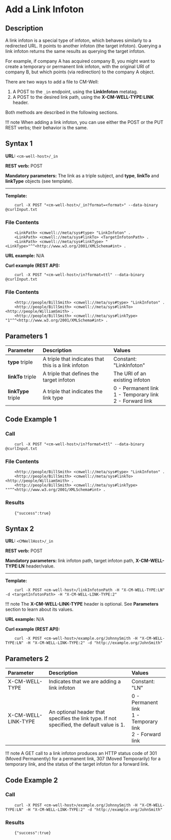 # Add a Link Infoton

## Description

A link infoton is a special type of infoton, which behaves similarly to a redirected URL. It points to another infoton (the target infoton). Querying a link infoton returns the same results as querying the target infoton.

For example, if company A has acquired company B, you might want to create a temporary or permanent link infoton, with the original URI of company B, but which points (via redirection) to the company A object.

There are two ways to add a file to CM-Well: 

1. A POST to the `_in` endpoint, using the **LinkInfoton** metatag.
2. A POST to the desired link path, using the **X-CM-WELL-TYPE:LINK** header.

Both methods are described in the following sections.

!!! note
	When adding a link infoton, you can use either the POST or the PUT REST verbs; their behavior is the same.

## Syntax 1

**URL:** ```<cm-well-host>/_in```

**REST verb:** POST

**Mandatory parameters:** The link as a triple subject, and **type**, **linkTo** and **linkType** objects (see template).

----------

**Template:**

```
    curl -X POST "<cm-well-host>/_in?format=<format>" --data-binary @curlInput.txt
```

### File Contents

```
    <LinkPath> <cmwell://meta/sys#type> "LinkInfoton" .
    <LinkPath> <cmwell://meta/sys#linkTo> <TargetInfotonPath> .
    <LinkPath> <cmwell://meta/sys#linkType> "<LinkType>"^^<http://www.w3.org/2001/XMLSchema#int> .
```

**URL example:** N/A

**Curl example (REST API):**

```
    curl -X POST "<cm-well-host>/in?format=ttl" --data-binary @curlInput.txt
```

### File Contents

```
    <http://people/BillSmith> <cmwell://meta/sys#type> "LinkInfoton" .
    <http://people/BillSmith> <cmwell://meta/sys#linkTo> <http://people/WilliamSmith> .
    <http://people/BillSmith> <cmwell://meta/sys#linkType> "1"^^<http://www.w3.org/2001/XMLSchema#int> .
```

## Parameters 1

Parameter | Description | Values 
:----------|:-------------|:--------
**type** triple | A triple that indicates that this is a link infoton | Constant: "LinkInfoton" 
**linkTo** triple | A triple that defines the target infoton | The URI of an existing infoton
**linkType** triple | A triple that indicates the link type | 0 - Permanent link <br>1 - Temporary link <br>2 - Forward link

## Code Example 1

### Call

```
    curl -X POST "<cm-well-host>/in?format=ttl" --data-binary @curlInput.txt
```

### File Contents

```
    <http://people/BillSmith> <cmwell://meta/sys#type> "LinkInfoton" .
    <http://people/BillSmith> <cmwell://meta/sys#linkTo> <http://people/WilliamSmith> .
    <http://people/BillSmith> <cmwell://meta/sys#linkType> ""^^<http://www.w3.org/2001/XMLSchema#int> .
```

### Results

```
    {"success":true}
```

## Syntax 2

**URL:** ```<CMWellHost>/_in```

**REST verb:** POST

**Mandatory parameters:** link infoton path, target infoton path, **X-CM-WELL-TYPE:LN** header/value.

----------

**Template:**

```
    curl -X POST <cm-well-host>/linkInfotonPath -H "X-CM-WELL-TYPE:LN" -d <targetInfotonPath> -H "X-CM-WELL-LINK-TYPE:2"
```

!!! note
	The **X-CM-WELL-LINK-TYPE** header is optional. See **Parameters** section to learn about its values.

**URL example:** N/A

**Curl example (REST API):**

```
    curl -X POST <cm-well-host>/example.org/JohnnySmith -H "X-CM-WELL-TYPE:LN" -H "X-CM-WELL-LINK-TYPE:2" -d "http://example.org/JohnSmith"
```

## Parameters 2

Parameter | Description | Values 
:----------|:-------------|:--------
X-CM-WELL-TYPE | Indicates that we are adding a link infoton | Constant: "LN" 
X-CM-WELL-LINK-TYPE | An optional header that specifies the link type. If not specified, the default value is 1. | 0 - Permanent link <br>1 - Temporary link <br>2 - Forward link

!!! note
	A GET call to a link infoton produces an HTTP status code of 301 (Moved Permanently) for a permanent link, 307 (Moved Temporarily) for a temporary link, and the status of the target infoton for a forward link.

## Code Example 2

### Call

```
    curl -X POST <cm-well-host>/example.org/JohnnySmith -H "X-CM-WELL-TYPE:LN" -H "X-CM-WELL-LINK-TYPE:2" -d "http://example.org/JohnSmith"
```

### Results

```
    {"success":true}
```
